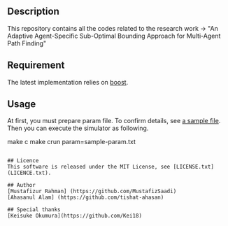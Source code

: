 ## Description
This repository contains all the codes related to the research work ->
"An Adaptive Agent-Specific Sub-Optimal Bounding Approach for Multi-Agent Path Finding"

## Requirement

The latest implementation relies on [boost](https://www.boost.org/).

## Usage
At first, you must prepare param file.
To confirm details, see [a sample file](sample-param.txt).
Then you can execute the simulator as following.

make c
make crun param=sample-param.txt
```

## Licence
This software is released under the MIT License, see [LICENSE.txt](LICENCE.txt).

## Author
[Mustafizur Rahman] (https://github.com/MustafizSaadi)
[Ahasanul Alam] (https://github.com/tishat-ahasan)

## Special thanks
[Keisuke Okumura](https://github.com/Kei18)
